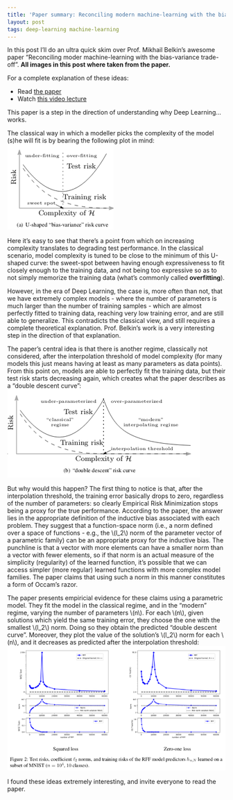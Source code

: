 ```yaml
---
title: 'Paper summary: Reconciling modern machine-learning with the bias-variance trade-off'
layout: post
tags: deep-learning machine-learning
---
```



In this post I&rsquo;ll do an ultra quick skim over Prof. Mikhail Belkin&rsquo;s
awesome paper &ldquo;Reconciling moder machine-learning with the bias-variance
trade-off&rdquo;. **All images in this post where taken from the paper.**

For a complete explanation of these ideas:

-   Read [the paper](https://arxiv.org/pdf/1812.11118.pdf)
-   Watch [this
video lecture](http://www.fields.utoronto.ca/video-archive/static/2018/11/2509-19885/mergedvideo.ogv)

This paper is a step in the direction of understanding why Deep
Learning&#x2026; works.

The classical way in which a modeller picks the complexity of the model
(s)he will fit is by bearing the following plot in mind:
![img](/images/u-shaped-curve.png)

Here it&rsquo;s easy to see that there&rsquo;s a point from which on increasing
complexity translates to degrading test performance. In the classical
scenario, model complexity is tuned to be close to the minimum of this
U-shaped curve: the sweet-spot between having enough expressiveness to
fit closely enough to the training data, and not being too expressive so
as to not simply memorize the training data (what&rsquo;s commonly called
**overfitting**).

However, in the era of Deep Learning, the case is, more often than not,
that we have extremely complex models - where the number of parameters
is much larger than the number of training samples - which are almost
perfectly fitted to training data, reaching very low training error, and
are still able to generalize. This contradicts the classical view, and
still requires a complete theoretical explanation. Prof. Belkin&rsquo;s work
is a very interesting step in the direction of that explanation.

The paper&rsquo;s central idea is that there is another regime, classically
not considered, after the interpolation threshold of model complexity
(for many models this just means having at least as many parameters as
data points). From this point on, models are able to perfectly fit the
training data, but their test risk starts decreasing again, which
creates what the paper describes as a &ldquo;double descent curve&rdquo;:
![img](/images/double-descent-curve.png)

But why would this happen? The first thing to notice is that, after the
interpolation threshold, the training error basically drops to zero,
regardless of the number of parameters: so clearly Empirical Risk
Minimization stops being a proxy for the true performance. According to
the paper, the answer lies in the appropriate definition of the
inductive bias associated with each problem. They suggest that a
function-space norm (i.e., a norm defined over a space of functions -
e.g., the \\(l\_2\\) norm of the parameter vector of a parametric family) can
be an appropriate proxy for the inductive bias. The punchline is that a
vector with more elements can have a smaller norm than a vector with
fewer elements, so if that norm is an actual measure of the simplicity
(regularity) of the learned function, it&rsquo;s possible that we can access
simpler (more regular) learned functions with more complex model
families. The paper claims that using such a norm in this manner
constitutes a form of Occam&rsquo;s razor.

The paper presents empiricial evidence for these claims using a
parametric model. They fit the model in the classical regime, and in the
&ldquo;modern&rdquo; regime, varying the number of parameters \\(n\\). For each \\(n\\),
given solutions which yield the same training error, they choose the one
with the smallest \\(l\_2\\) norm. Doing so they obtain the predicted &ldquo;double
descent curve&rdquo;. Moreover, they plot the value of the solution&rsquo;s
\\(l\_2\\) norm for each \\(n\\), and it decreases as predicted after the
interpolation threshold: ![img](/images/rff-belkin.png)

I found these ideas extremely interesting, and invite everyone to read
the paper.
